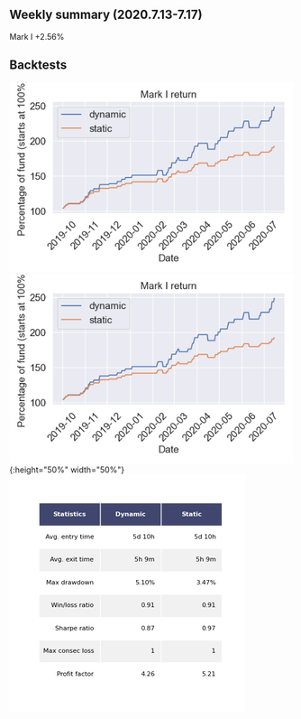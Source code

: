 ## Weekly summary (2020.7.13-7.17)

Mark I  +2.56%


## Backtests
![Image](https://github.com/1INORY/ProQuant/blob/master/figures/MarkI_return.png)
![Image](https://github.com/1INORY/ProQuant/blob/master/figures/MarkI_return.png) {:height="50%" width="50%"} 
![Image](/figures/table_MarkI.png)  


